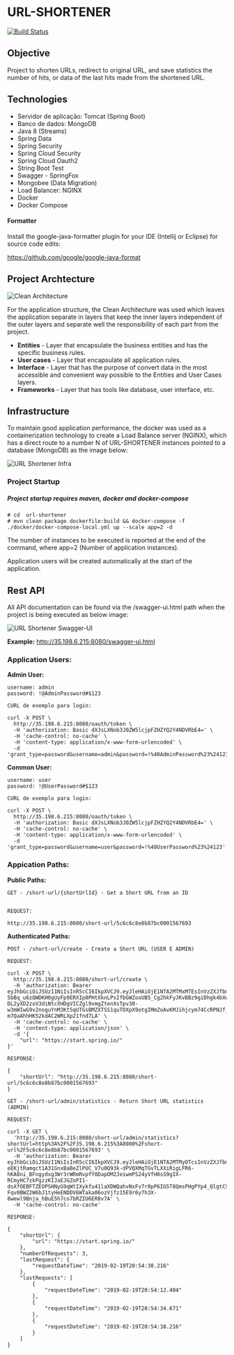 # URL-SHORTENER
[![Build Status](https://travis-ci.com/alanlgoncalves/url-shortener.svg?branch=master)](https://travis-ci.com/alanlgoncalves/url-shortener)

## Objective

Project to shorten URLs, redirect to original URL, and save statistics the number of hits, or data of the last hits made from the shortened URL.

## Technologies

* Servidor de aplicação: Tomcat (Spring Boot)
* Banco de dados: MongoDB
* Java 8 (Streams)
* Spring Data
* Spring Security
* Spring Cloud Security
* Spring Cloud Oauth2
* String Boot Test
* Swagger - SpringFox
* Mongobee (Data Migration)
* Load Balancer: NGINX
* Docker
* Docker Compose

#### Formatter

Install the google-java-formatter plugin for your IDE (Intellij or Eclipse) for source code edits:

https://github.com/google/google-java-format

## Project Archtecture

![Clean Architecture](http://blog.cleancoder.com/uncle-bob/images/2012-08-13-the-clean-architecture/CleanArchitecture.jpg)

For the application structure, the Clean Architecture was used which leaves the application separate in layers that keep the inner layers independent of the outer layers and separate well the responsibility of each part from the project.

* **Entities** - Layer that encapsulate the business entities and has the specific business rules.
* **User cases** - Layer that encapsulate all application rules.
* **Interface** - Layer that has the purpose of convert data in the most accessible and convenient way possible to the Entities and User Cases layers.
* **Frameworks** - Layer that has tools like database, user interface, etc.

## Infrastructure

To maintain good application performance, the docker was used as a containerization technology to create a Load Balance server (NGINX), which has a direct route to a number N of URL-SHORTENER instances pointed to a database (MongoDB) as the image below:

![URL Shortener Infra](https://i.imgur.com/B8pH6dm.png)

### Project Startup

##### Project startup requires maven, docker and docker-compose

```
# cd  url-shortener
# mvn clean package dockerfile:build && docker-compose -f ./docker/docker-compose-local.yml up --scale app=2 -d
```

The number of instances to be executed is reported at the end of the command, where app=2 (Number of application instances).

Application users will be created automatically at the start of the application.

## Rest API

All API documentation can be found via the /swagger-ui.html path when the project is being executed as below image:

![URL Shortener Swagger-UI](https://i.imgur.com/1QJng4d.png)

**Example:** http://35.198.6.215:8080/swagger-ui.html

### Application Users:

**Admin User:**

```
username: admin
password: !@AdminPassword#$123

CURL de exemplo para login:

curl -X POST \
  http://35.198.6.215:8080/oauth/token \
  -H 'authorization: Basic dXJsLXNob3J0ZW5lcjpFZHZYQ2Y4NDVRbE4=' \
  -H 'cache-control: no-cache' \
  -H 'content-type: application/x-www-form-urlencoded' \
  -d 'grant_type=password&username=admin&password=!%40AdminPassword%23%24123'

```

**Common User:**

```
username: user
password: !@UserPassword#$123

CURL de exemplo para login:

curl -X POST \
  http://35.198.6.215:8080/oauth/token \
  -H 'authorization: Basic dXJsLXNob3J0ZW5lcjpFZHZYQ2Y4NDVRbE4=' \
  -H 'cache-control: no-cache' \
  -H 'content-type: application/x-www-form-urlencoded' \
  -d 'grant_type=password&username=user&password=!%40UserPassword%23%24123'

```

### Appication Paths:

**Public Paths:**
```
GET - /short-url/{shortUrlId} - Get a Short URL from an ID


REQUEST:

http://35.198.6.215:8080/short-url/5c6c6c8e8b87bc0001567693

```

**Authenticated Paths:**
```
POST - /short-url/create - Create a Short URL (USER E ADMIN)

REQUEST:

curl -X POST \
  http://35.198.6.215:8080/short-url/create \
  -H 'authorization: Bearer eyJhbGciOiJSUzI1NiIsInR5cCI6IkpXVCJ9.eyJleHAiOjE1NTA2MTMxMTEsInVzZXJfbmFtZSI6InVzZXIiLCJhdXRob3JpdGllcyI6WyJST0xFX1VTRVIiXSwianRpIjoiMWFjOTdmMzUtYzAxMy00MmIxLTgwODQtMTExMjliNGExMjM4IiwiY2xpZW50X2lkIjoidXJsLXNob3J0ZW5lciIsInNjb3BlIjpbInJlYWQiLCJ3cml0ZSIsInRydXN0Il19.NFrLqSwu9wXUZfUUmcJyzM4X0ZGTosI1xwEWgjW5nsN7ngTYYxABh1f4v6rnOv0UWj6-5bBq_u6zQWDKH0gUyFp9ERXIp0PHtXknLPsIfbGWZooUB5_Cg2hkFyJKvBBz9giDhgk4bXuFYZrVybxDTcnOpMuJGiPXHUOVhy0CmQHM3MTmEx3H9TWh7-DL2yXD2zoV3diNtcXHDgVICZgl9vmgZtenXsTpv30-w3mWIwG9v2noguYnM3Kt5qUTGsBMZXTSS1quTOXpX9otgIMmZoAvKMJihjcym74CcRPNJf_MtusHX9OTaiTC-m7QaAhhHK52kdAC2WRLXp21fnd7LA' \
  -H 'cache-control: no-cache' \
  -H 'content-type: application/json' \
  -d '{
	"url": "https://start.spring.io/"
}'

RESPONSE: 

{
    "shortUrl": "http://35.198.6.215:8080/short-url/5c6c6c8e8b87bc0001567693"
}
```

```
GET - /short-url/admin/statistics - Return Short URL statistics (ADMIN)

REQUEST:

curl -X GET \
  'http://35.198.6.215:8080/short-url/admin/statistics?shortUrl=http%3A%2F%2F35.198.6.215%3A8080%2Fshort-url%2F5c6c6c8e8b87bc0001567693' \
  -H 'authorization: Bearer eyJhbGciOiJSUzI1NiIsInR5cCI6IkpXVCJ9.eyJleHAiOjE1NTA2MTMyOTcsInVzZXJfbmFtZSI6ImFkbWluIiwiYXV0aG9yaXRpZXMiOlsiUk9MRV9BRE1JTiJdLCJqdGkiOiIxYTI2ZTYwYy1lZGNkLTQwM2EtOGNhNy02NTY5MGJmZjg2ZDQiLCJjbGllbnRfaWQiOiJ1cmwtc2hvcnRlbmVyIiwic2NvcGUiOlsicmVhZCIsIndyaXRlIiwidHJ1c3QiXX0.NlRxbkYHZfDhlwd2HyrwER6bBMwNIU-eEKjtRamqct1A31GnxBaBeZlPUC_V7u0Q93k-dPVQXMqTGvTLXXiRigLFR6-hKA8ni_BFngydxg3Wr3rWRmRvpfY8DapOM2JeiwmPS24yVfH0sS9gIX-RCmyHC7zkPgzzKIJaEJGZoPI1-dsXfOEBFTZEOPSHNyG9qWtIXykfu41laXDWQahvNxFv7r0pP6IG5T8QmsPHgPYp4_QlgtCSr7cnYv9JWSdev0mf-Fqv0BWZ2W6bJ1tyHeENDDV6WTaka06ozVjfz15E9r6y7h3X-8wewl9Bnja_hBuE5h7co7bRZIU6ER8v7A' \
  -H 'cache-control: no-cache'

RESPONSE:

{
    "shortUrl": {
        "url": "https://start.spring.io/"
    },
    "numberOfRequests": 3,
    "lastRequest": {
        "requestDateTime": "2019-02-19T20:54:38.216"
    },
    "lastRequests": [
        {
            "requestDateTime": "2019-02-19T20:54:12.404"
        },
        {
            "requestDateTime": "2019-02-19T20:54:34.671"
        },
        {
            "requestDateTime": "2019-02-19T20:54:38.216"
        }
    ]
}

```
